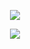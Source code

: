 <p align="center">
    <img src='./images/logo.png'>
</p>

<p align="center">
    <img src='./images/preview.png'>
</p>
